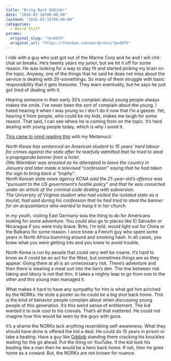 ```yaml
---
title: "Bring Back Oddjob!"
date: "2016-03-16T00:00:00"
lastmod: "2016-03-16T00:00:00"
categories:
  - Weird Stuff
params:
  original_slug: "?p=6875"
  original_url: "https://thezman.com/wordpress/?p=6875"
---
```


I ride with a guy who just got out of the Marine Corp and he and I will
chit-chat on breaks. He’s twenty years my junior, but we hit it off for
some reason. He was looking for a way to stay fit and started picking my
brain on the topic. Anyway, one of the things that he said he does not
miss about the service is dealing with 20-somethings. So many of them
struggle with basic responsibility that it gets tiresome. They learn
eventually, but he says he just got tired of dealing with it.

Hearing someone in their early 30’s complain about young people always
makes me smile. I’ve never been the sort of complain about the young. I
hated hearing it when I was young so I don’t do it now that I’m a
geezer. Yet, hearing it from people, who could be my kids, makes me
laugh for some reason. That said, I can see where he is coming from on
the topic. It’s hard dealing with young people today, which is why I
avoid it.

<a
href="http://www.telegraph.co.uk/news/worldnews/asia/northkorea/12195346/North-Korea-jails-US-tourist-for-15-years-after-he-attempted-to-steal-a-propaganda-banner.html"
rel="noopener" target="_blank">This came to mind reading this</a> with
my Metamucil.

*North Korea has sentenced an American student to 15 years’ hard labour
for crimes against the state after he tearfully admitted that he tried
to steal a propaganda banner from a hotel.*  
*Otto Warmbier was arrested as he attempted to leave the country in
January and later made a televised “confession” saying that he had taken
the sign to bring back a “trophy”.*  
*North Korean state news agency KCNA said the 21-year-old’s offence was
“pursuant to the US government’s hostile policy” and that he was
convicted under an article of the criminal code dealing with
subversion.*  
*The University of Virginia student who had visited the isolated state
as a tourist, had said during his confession that he had tried to steal
the banner for an acquaintance who wanted to hang it in her church.*

In my youth, visiting East Germany was the thing to do for Americans
looking for some adventure. You could also go to places like El Salvador
or Nicaragua if you were truly brave. Brits, I’m told, would light out
for China or the Balkans for some reason. I once knew a French guy who
spent some years in North Africa bumming around and smoking hash. In all
cases, you knew what you were getting into and you knew to avoid
trouble.

North Korea is run by people that could very well be insane. It’s hard
to know as it could be an act for the West, but sometimes things are as
they appear. Going there at all is an unnecessary risk. There’s
adventure and then there is wearing a meat suit into the lion’s den. The
line between risk taking and idiocy is not that thin. It takes a mighty
leap to go from one to the other and this young man managed it.

What makes it hard to have any sympathy for him is what got him pinched
by the NORKs. He stole a poster so he could be a big shot back home.
This is the kind of behavior people complain about when discussing young
people of this generation. It’s this weird sense of entitlement. The kid
wanted it to look cool to his coevals. That’s all that mattered. He
could not imagine how this would be seen by the guys with guns.

It’s a shame the NORKs lack anything resembling self-awareness. What
they should have done is offered the kid a deal. He could do 15 years in
prison or take a beating. Have a guy like
<a href="https://i.ytimg.com/vi/JDDjxa7RsKg/maxresdefault.jpg"
rel="noopener" target="_blank">Oddjob</a> standing there cracking his
knuckles waiting for the go ahead. Put the thing on YouTube. If the kid
took his beating like a man then he would be a hero back home. If not,
then he goes home as a coward. But, the NORKs are not known for nuance.

